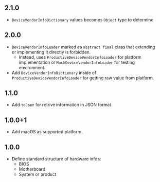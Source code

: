 ## 2.1.0

* `DeviceVendorInfoDictionary` values becomes `Object` type to determine

## 2.0.0

* `DeviceVendorInfoLoader` marked as `abstract final` class that extending or implementing it directly is forbidden.
    * Instead, uses `ProductiveDeviceVendorInfoLoader` for platform implementation or `MockDeviceVendorInfoLoader` for testing environment.
* Add `DeviceVendorInfoDictionary` inside of `ProductiveDeviceVendorInfoLoader` for getting raw value from platform.

## 1.1.0

* Add `toJson` for retrive information in JSON format

## 1.0.0+1

* Add macOS as supported platform.

## 1.0.0

* Define standard structure of hardware infos:
    * BIOS
    * Motherboard
    * System or product
